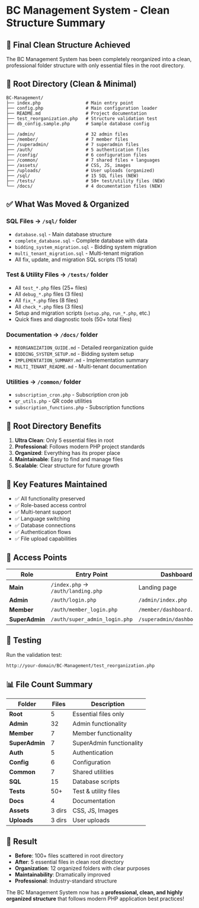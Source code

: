 # BC Management System - Clean Structure Summary

## 🎯 **Final Clean Structure Achieved**

The BC Management System has been completely reorganized into a clean, professional folder structure with only essential files in the root directory.

## 📁 **Root Directory (Clean & Minimal)**

```
BC-Management/
├── index.php                 # Main entry point
├── config.php                # Main configuration loader  
├── README.md                 # Project documentation
├── test_reorganization.php   # Structure validation test
├── db_config.sample.php      # Sample database config
│
├── /admin/                   # 32 admin files
├── /member/                  # 7 member files  
├── /superadmin/              # 7 superadmin files
├── /auth/                    # 5 authentication files
├── /config/                  # 6 configuration files
├── /common/                  # 7 shared files + languages
├── /assets/                  # CSS, JS, images
├── /uploads/                 # User uploads (organized)
├── /sql/                     # 15 SQL files (NEW)
├── /tests/                   # 50+ test/utility files (NEW)
└── /docs/                    # 4 documentation files (NEW)
```

## ✅ **What Was Moved & Organized**

### **SQL Files → `/sql/` folder**
- `database.sql` - Main database structure
- `complete_database.sql` - Complete database with data
- `bidding_system_migration.sql` - Bidding system migration
- `multi_tenant_migration.sql` - Multi-tenant migration
- All fix, update, and migration SQL scripts (15 total)

### **Test & Utility Files → `/tests/` folder**
- All `test_*.php` files (25+ files)
- All `debug_*.php` files (3 files)
- All `fix_*.php` files (8 files)
- All `check_*.php` files (3 files)
- Setup and migration scripts (`setup.php`, `run_*.php`, etc.)
- Quick fixes and diagnostic tools (50+ total files)

### **Documentation → `/docs/` folder**
- `REORGANIZATION_GUIDE.md` - Detailed reorganization guide
- `BIDDING_SYSTEM_SETUP.md` - Bidding system setup
- `IMPLEMENTATION_SUMMARY.md` - Implementation summary
- `MULTI_TENANT_README.md` - Multi-tenant documentation

### **Utilities → `/common/` folder**
- `subscription_cron.php` - Subscription cron job
- `qr_utils.php` - QR code utilities
- `subscription_functions.php` - Subscription functions

## 🎯 **Root Directory Benefits**

1. **Ultra Clean**: Only 5 essential files in root
2. **Professional**: Follows modern PHP project standards
3. **Organized**: Everything has its proper place
4. **Maintainable**: Easy to find and manage files
5. **Scalable**: Clear structure for future growth

## 🔧 **Key Features Maintained**

- ✅ All functionality preserved
- ✅ Role-based access control
- ✅ Multi-tenant support
- ✅ Language switching
- ✅ Database connections
- ✅ Authentication flows
- ✅ File upload capabilities

## 🚀 **Access Points**

| Role | Entry Point | Dashboard |
|------|-------------|-----------|
| **Main** | `/index.php` → `/auth/landing.php` | Landing page |
| **Admin** | `/auth/login.php` | `/admin/index.php` |
| **Member** | `/auth/member_login.php` | `/member/dashboard.php` |
| **SuperAdmin** | `/auth/super_admin_login.php` | `/superadmin/dashboard.php` |

## 🧪 **Testing**

Run the validation test:
```
http://your-domain/BC-Management/test_reorganization.php
```

## 📊 **File Count Summary**

| Folder | Files | Description |
|--------|-------|-------------|
| **Root** | 5 | Essential files only |
| **Admin** | 32 | Admin functionality |
| **Member** | 7 | Member functionality |
| **SuperAdmin** | 7 | SuperAdmin functionality |
| **Auth** | 5 | Authentication |
| **Config** | 6 | Configuration |
| **Common** | 7 | Shared utilities |
| **SQL** | 15 | Database scripts |
| **Tests** | 50+ | Test & utility files |
| **Docs** | 4 | Documentation |
| **Assets** | 3 dirs | CSS, JS, Images |
| **Uploads** | 3 dirs | User uploads |

## 🎉 **Result**

- **Before**: 100+ files scattered in root directory
- **After**: 5 essential files in clean root directory
- **Organization**: 12 organized folders with clear purposes
- **Maintainability**: Dramatically improved
- **Professional**: Industry-standard structure

The BC Management System now has a **professional, clean, and highly organized structure** that follows modern PHP application best practices!
